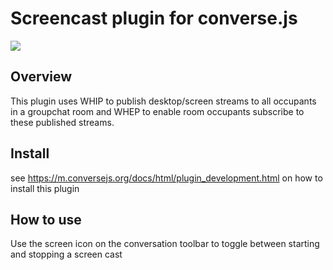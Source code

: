 # Screencast plugin for converse.js

<img src="https://github.com/conversejs/community-plugins/blob/master/packages/screencast/screencast.png" />

## Overview
This plugin uses WHIP to publish desktop/screen streams to all occupants in a groupchat room and WHEP to enable room occupants subscribe to these published streams. 

## Install
see https://m.conversejs.org/docs/html/plugin_development.html on how to install this plugin

## How to use
Use the screen icon on the conversation toolbar to toggle between starting and stopping a screen cast
